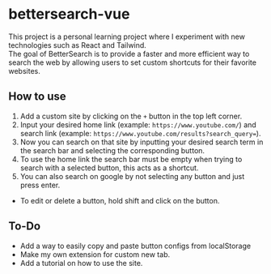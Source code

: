# bettersearch-vue

This project is a personal learning project where I experiment with new technologies such as React and Tailwind. <br/>
The goal of BetterSearch is to provide a faster and more efficient way to search the web by allowing users to set custom shortcuts for their favorite websites.

## How to use

1. Add a custom site by clicking on the `+` button in the top left corner. 
2. Input your desired home link (example: `https://www.youtube.com/`) and search link (example: `https://www.youtube.com/results?search_query=`). 
3. Now you can search on that site by inputting your desired search term in the search bar and selecting the corresponding button.
4. To use the home link the search bar must be empty when trying to search with a selected button, this acts as a shortcut.
5. You can also search on google by not selecting any button and just press enter.
- To edit or delete a button, hold shift and click on the button.

## To-Do

- Add a way to easily copy and paste button configs from localStorage
- Make my own extension for custom new tab.
- Add a tutorial on how to use the site. 
